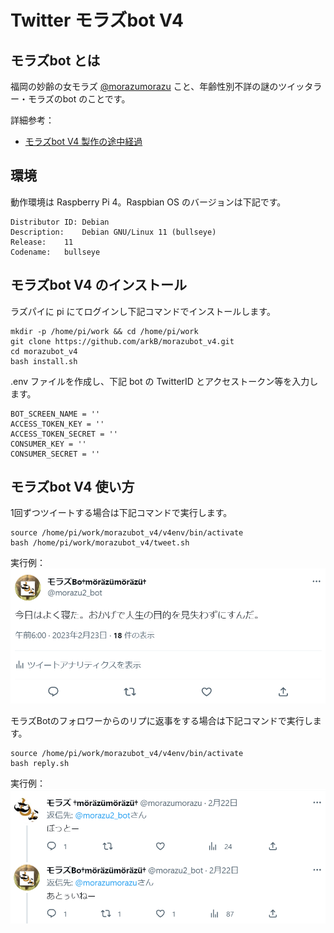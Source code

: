 # Twitter モラズbot V4

## モラズbot とは
福岡の妙齢の女モラズ [@morazumorazu](https://twitter.com/morazumorazu) こと、年齢性別不詳の謎のツイッタラー・モラズのbot のことです。

詳細参考：
- [モラズbot V4 製作の途中経過](https://note.com/arkb/n/n803ad5d54293)

## 環境

動作環境は Raspberry Pi 4。Raspbian OS のバージョンは下記です。

```
Distributor ID:	Debian
Description:	Debian GNU/Linux 11 (bullseye)
Release:	11
Codename:	bullseye
```

## モラズbot V4 のインストール

ラズパイに pi にてログインし下記コマンドでインストールします。

```
mkdir -p /home/pi/work && cd /home/pi/work
git clone https://github.com/arkB/morazubot_v4.git
cd morazubot_v4
bash install.sh
```

.env ファイルを作成し、下記 bot の TwitterID とアクセストークン等を入力します。

```
BOT_SCREEN_NAME = ''
ACCESS_TOKEN_KEY = ''
ACCESS_TOKEN_SECRET = ''
CONSUMER_KEY = ''
CONSUMER_SECRET = ''
```

## モラズbot V4 使い方

1回ずつツイートする場合は下記コマンドで実行します。

```
source /home/pi/work/morazubot_v4/v4env/bin/activate
bash /home/pi/work/morazubot_v4/tweet.sh
```

実行例：
![](images/tweet.PNG)

モラズBotのフォロワーからのリプに返事をする場合は下記コマンドで実行します。

```
source /home/pi/work/morazubot_v4/v4env/bin/activate
bash reply.sh
```

実行例：
![](images/reply.PNG)
